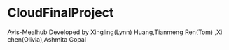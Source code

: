 # CloudFinalProject
Avis-Mealhub
Developed by Xingling(Lynn) Huang,Tianmeng Ren(Tom) ,Xi chen(Olivia),Ashmita Gopal
